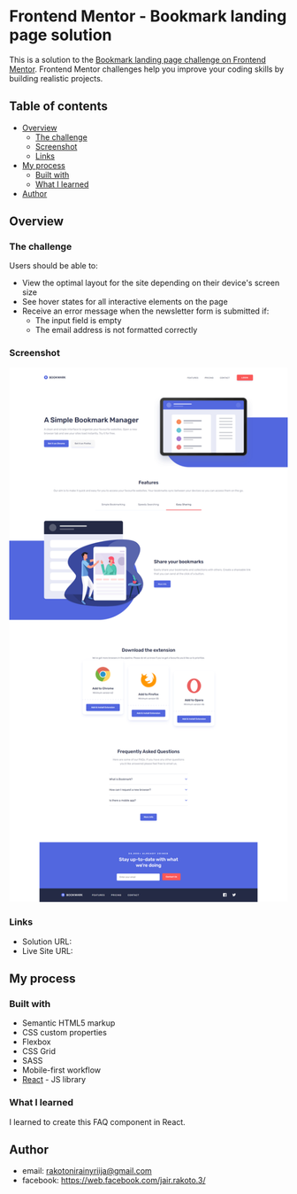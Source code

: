 # Frontend Mentor - Bookmark landing page solution

This is a solution to the [Bookmark landing page challenge on Frontend Mentor](https://www.frontendmentor.io/challenges/bookmark-landing-page-5d0b588a9edda32581d29158). Frontend Mentor challenges help you improve your coding skills by building realistic projects.

## Table of contents

- [Overview](#overview)
  - [The challenge](#the-challenge)
  - [Screenshot](#screenshot)
  - [Links](#links)
- [My process](#my-process)
  - [Built with](#built-with)
  - [What I learned](#what-i-learned)
- [Author](#author)

## Overview

### The challenge

Users should be able to:

- View the optimal layout for the site depending on their device's screen size
- See hover states for all interactive elements on the page
- Receive an error message when the newsletter form is submitted if:
  - The input field is empty
  - The email address is not formatted correctly

### Screenshot

![](./screenshot.png)

### Links

- Solution URL:
- Live Site URL:

## My process

### Built with

- Semantic HTML5 markup
- CSS custom properties
- Flexbox
- CSS Grid
- SASS
- Mobile-first workflow
- [React](https://reactjs.org/) - JS library

### What I learned

I learned to create this FAQ component in React.

## Author

- email: rakotonirainyriija@gmail.com
- facebook: https://web.facebook.com/jair.rakoto.3/
